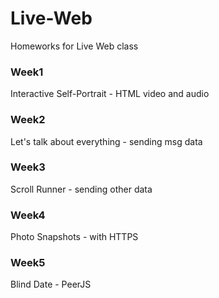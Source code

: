 # Live-Web
Homeworks for Live Web class

### Week1
Interactive Self-Portrait - HTML video and audio

### Week2
Let's talk about everything - sending msg data

### Week3
Scroll Runner - sending other data

### Week4
Photo Snapshots - with HTTPS

### Week5
Blind Date - PeerJS

